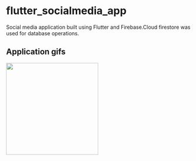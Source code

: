 # flutter_socialmedia_app
Social media application built using Flutter and Firebase.Cloud firestore was used for database operations.

## Application gifs
<img src="images/profile_page1" width="250">
